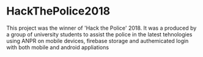 # HackThePolice2018
This project was the winner of 'Hack the Police' 2018. It was a produced by a group of university students to assist the police in the latest tehnologies using ANPR on mobile devices, firebase storage and authemicated login with both mobile and android appliations

